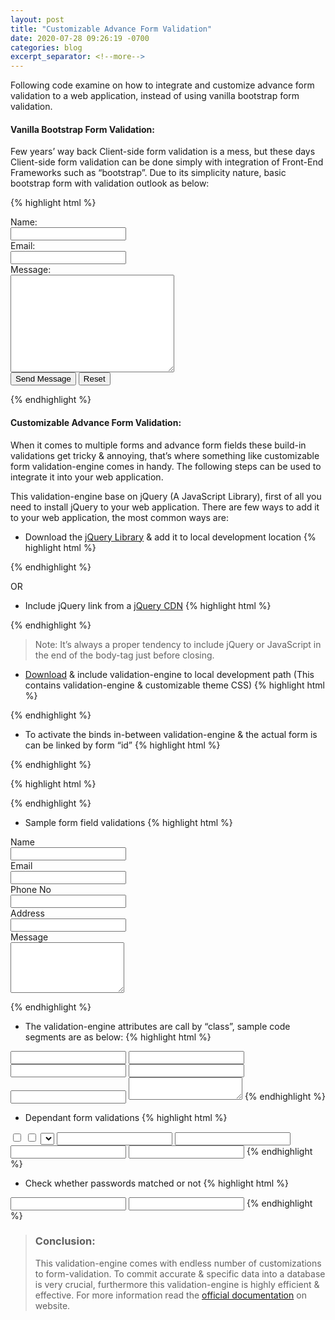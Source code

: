 ```yaml
---
layout: post
title: "Customizable Advance Form Validation"
date: 2020-07-28 09:26:19 -0700
categories: blog
excerpt_separator: <!--more-->
---
```

Following code examine on how to integrate and customize advance form validation to a web application, instead of using vanilla bootstrap form validation. <!--more-->

#### Vanilla Bootstrap Form Validation:

Few years’ way back Client-side form validation is a mess, but these days Client-side form validation can be done simply with integration of Front-End Frameworks such as “bootstrap”. Due to its simplicity nature, basic bootstrap form with validation outlook as below:

{% highlight html %}
<form class="form-horizontal" id="formID" action="" method="POST">
	<div class="control-group">
		<label for="contact_name" class="control-label">Name:</label>
		<div class="controls">
			<input type="text" required id="contact_name" name="contact_name"/>
		</div>
	</div>
	<div class="control-group">
		<label for="contact_email" class="control-label">Email:</label>
		<div class="controls">
			<input type="email" required id="contact_email" name="contact_email"/>
		</div>
	</div>
	<div class="control-group">
		<label for="contact_message" class="control-label">Message:</label>
		<div class="controls">
			<textarea required id="contact_message" name="contact_message" cols="30" rows="10"></textarea>
		</div>
	</div>	
	<div class="control-group">
		<div class="controls">
			<input type="submit" class="btn btn-info" value="Send Message" />
			<input type="reset" class="btn" value="Reset" />
		</div>
	</div>
</form>
{% endhighlight %}

#### Customizable Advance Form Validation:

When it comes to multiple forms and advance form fields these build-in validations get tricky & annoying, that’s where something like customizable form validation-engine comes in handy. The following steps can be used to integrate it into your web application.

This validation-engine base on jQuery (A JavaScript Library), first of all you need to install jQuery to your web application. There are few ways to add it to your web application, the most common ways are:

- Download the [jQuery Library][jQuery-Library] & add it to local development location
{% highlight html %}
<script src="js/jquery-3.5.1.min.js "></script>
{% endhighlight %}

OR

- Include jQuery link from a [jQuery CDN][jQuery-CDN]
{% highlight html %}
<script src="https://code.jquery.com/jquery-3.5.1.min.js"></script>
{% endhighlight %}

> Note: It’s always a proper tendency to include jQuery or JavaScript in the end of the body-tag just before closing.

- [Download][] & include validation-engine to local development path (This contains validation-engine & customizable theme CSS)
{% highlight html %}
<script src="validate/js/languages/jquery.validationEngine-en.js" type="text/javascript" charset="utf-8"></script>
<script src="validate/js/jquery.validationEngine.js" type="text/javascript" charset="utf-8"></script>
<link rel="stylesheet" href="validate/css/validationEngine.jquery.css" type="text/css"/>
<link rel="stylesheet" href="validate/css/template.css" type="text/css"/>
{% endhighlight %}

- To activate the binds in-between validation-engine & the actual form is can be linked by form “id”
{% highlight html %}
<form class="form-horizontal"  id="formID" method="POST">
</form>
{% endhighlight %}

{% highlight html %}
<script>
	jQuery(document).ready(function(){
		// binds form submission and fields to the validation engine
		jQuery("#formID").validationEngine();
	});
</script>
{% endhighlight %}

- Sample form field validations
{% highlight html %}
<form class="form-horizontal"  id="formID" method="POST">
  <div class="control-group">
	<label class="control-label" for="name">Name</label>
	<div class="controls">
	  <input type="text" class="input-large validate[required,maxSize[30]" id="name" name="name"/>
	</div>
  </div>  
  <div class="control-group">
	<label class="control-label" for="email">Email</label>
	<div class="controls">
	  <input type="text" class="input-large validate[required,custom[email]]" id="email" name="email"/>
	</div>
  </div> 
  <div class="control-group">
	<label class="control-label" for="phone_no">Phone No</label>
	<div class="controls">
	  <input type="text" class="input-large validate[required,custom[phone]]" id="phone_no" name="phone_no"/>
	</div>
  </div> 
  <div class="control-group">
	<label class="control-label" for="address">Address</label>
	<div class="controls">
	  <input type="text" class="input-large validate[required] " id="address" name="address"/>
	</div>
  </div>
  <div class="control-group">
	<label class="control-label" for="message">Message</label>
	<div class="controls">
	  <textarea class="input-large validate[required]" rows="5" id="message" name="message"></textarea>
	</div>
  </div>
</form>
{% endhighlight %}

- The validation-engine attributes are call by “class”, sample code segments are as below:
{% highlight html %}
<input type="text" class="validate[required]"/>
<input type="text" class="validate[required,maxSize[30]"/>
<input type="text" class="validate[required,custom[integer],maxSize[5]]"/>
<input type="text" class="validate[required,custom[email]]"/>
<input type="text" class="validate[required,custom[phone]]"/>
<textarea class="validate[required]"></textarea>
{% endhighlight %}

- Dependant form validations
{% highlight html %}
<input type="checkbox" class="input-large" id="rolex" name="rolex"/>
<input type="checkbox" class="input-large" id="prox" name="prox"/>
<select class="validate[condRequired[rolex]]"></select>
<input type="text" class="validate[condRequired[rolex],custom[integer],min[100],max[999]]"/>
<input type="text" class="validate[condRequired[rolex],custom[onlyLetterNumber],maxSize[10]]"/>
<input type="text" class="validate[condRequired[prox],custom[integer],maxSize[5]]"/>
<input type="text" class="validate[condRequired[prox],maxSize[25]]"/>
{% endhighlight %}

- Check whether passwords matched or not
{% highlight html %}
<input type="password" class="validate[required,minSize[5],maxSize[10]]" id="password" name="password"/>
<input type="password" class="validate[required,equals[password]]" id="password2" name="password2"/>
{% endhighlight %}

> ### Conclusion:
> This validation-engine comes with endless number of customizations to form-validation. To commit accurate & specific data into a database is very crucial, furthermore this validation-engine is highly efficient & effective. For more information read the [official documentation][official-documentation] on website.

[jQuery-Library]: https://code.jquery.com/jquery-3.5.1.min.js
[jQuery-CDN]: https://code.jquery.com/
[Download]: https://github.com/posabsolute/jQuery-Validation-Engine/archive/v3.0.0.zip
[official-documentation]: http://www.position-absolute.com/articles/jquery-form-validator-because-form-validation-is-a-mess/